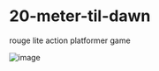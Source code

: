 # 20-meter-til-dawn
rouge lite action platformer game

![image](https://user-images.githubusercontent.com/88392191/174880356-f3ac1727-0e3a-4903-9321-de0b5c46e027.png)
